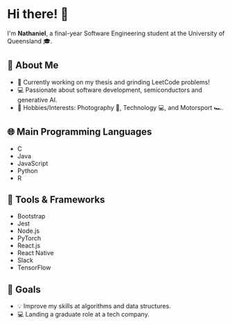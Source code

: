 # Hi there! 👋

I'm **Nathaniel**, a final-year Software Engineering student at the University of Queensland 🎓.

## 🌟 About Me
- 📝 Currently working on my thesis and grinding LeetCode problems!
- 💻 Passionate about software development, semiconductors and generative AI.  
- 🎯 Hobbies/Interests: Photography 📸, Technology 💻, and Motorsport 🏎️.

## 🌐 Main Programming Languages
- C
- Java
- JavaScript
- Python
- R

## 🚀 Tools & Frameworks
- Bootstrap
- Jest
- Node.js
- PyTorch
- React.js
- React Native
- Slack
- TensorFlow

## 🎯 Goals
- 💡 Improve my skills at algorithms and data structures.
- 💻 Landing a graduate role at a tech company.
